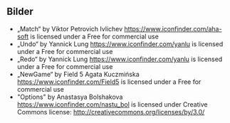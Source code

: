 ## Bilder

- „Match“ by Viktor Petrovich Ivlichev https://www.iconfinder.com/aha-soft is licensed under a Free for commercial use
- „Undo“ by Yannick Lung https://www.iconfinder.com/yanlu is licensed under a Free for commercial use
- „Redo“ by Yannick Lung https://www.iconfinder.com/yanlu is licensed under a Free for commercial use
- „NewGame“ by Field 5 Agata Kuczmińska  https://www.iconfinder.com/Field5 is licensed under a Free for commercial use
- "Options" by Anastasya Bolshakova https://www.iconfinder.com/nastu_bol is licensed under Creative Commons license:
http://creativecommons.org/licenses/by/3.0/


